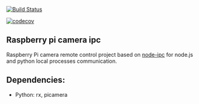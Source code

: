 [![Build Status](https://travis-ci.org/Pavel-Durov/rp-cam-ipc.svg?branch=master)](https://travis-ci.org/Pavel-Durov/rp-cam-ipc)

[![codecov](https://codecov.io/gh/Pavel-Durov/rp-cam-ipc/branch/master/graph/badge.svg)](https://codecov.io/gh/Pavel-Durov/rp-cam-ipc)

## Raspberry pi camera ipc

Raspberry Pi camera remote control project based on [node-ipc](https://www.npmjs.com/package/node-ipc) for node.js and python local processes communication.


## Dependencies:
+ Python: rx, picamera
